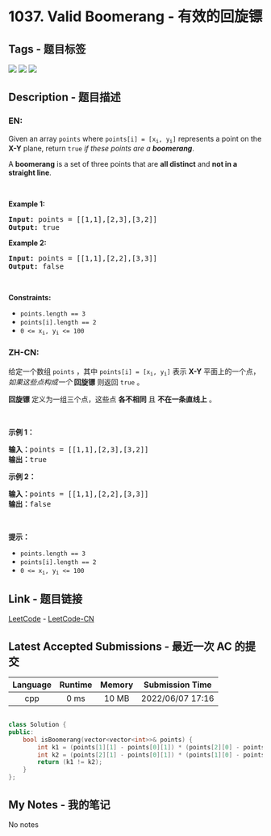 
# 1037. Valid Boomerang - 有效的回旋镖

## Tags - 题目标签

 <img src="https://img.shields.io/badge/Geometry-几何-blue.svg">   <img src="https://img.shields.io/badge/Array-数组-blue.svg">   <img src="https://img.shields.io/badge/Math-数学-blue.svg">  


## Description - 题目描述

### EN:
<p>Given an array <code>points</code> where <code>points[i] = [x<sub>i</sub>, y<sub>i</sub>]</code> represents a point on the <strong>X-Y</strong> plane, return <code>true</code> <em>if these points are a <strong>boomerang</strong></em>.</p>

<p>A <strong>boomerang</strong> is a set of three points that are <strong>all distinct</strong> and <strong>not in a straight line</strong>.</p>

<p>&nbsp;</p>
<p><strong class="example">Example 1:</strong></p>
<pre><strong>Input:</strong> points = [[1,1],[2,3],[3,2]]
<strong>Output:</strong> true
</pre><p><strong class="example">Example 2:</strong></p>
<pre><strong>Input:</strong> points = [[1,1],[2,2],[3,3]]
<strong>Output:</strong> false
</pre>
<p>&nbsp;</p>
<p><strong>Constraints:</strong></p>

<ul>
	<li><code>points.length == 3</code></li>
	<li><code>points[i].length == 2</code></li>
	<li><code>0 &lt;= x<sub>i</sub>, y<sub>i</sub> &lt;= 100</code></li>
</ul>


### ZH-CN:
<p>给定一个数组<meta charset="UTF-8" />&nbsp;<code>points</code>&nbsp;，其中<meta charset="UTF-8" />&nbsp;<code>points[i] = [x<sub>i</sub>, y<sub>i</sub>]</code>&nbsp;表示 <strong>X-Y</strong> 平面上的一个点，<em>如果这些点构成一个&nbsp;</em><strong>回旋镖</strong>&nbsp;则返回&nbsp;<code>true</code>&nbsp;。</p>

<p><strong>回旋镖</strong>&nbsp;定义为一组三个点，这些点&nbsp;<strong>各不相同</strong>&nbsp;且&nbsp;<strong>不在一条直线上</strong>&nbsp;。</p>

<p>&nbsp;</p>

<p><strong>示例 1：</strong></p>

<pre>
<strong>输入：</strong>points = [[1,1],[2,3],[3,2]]
<strong>输出：</strong>true
</pre>

<p><strong>示例 2：</strong></p>

<pre>
<strong>输入：</strong>points = [[1,1],[2,2],[3,3]]
<strong>输出：</strong>false</pre>

<p>&nbsp;</p>

<p><strong>提示：</strong></p>
<meta charset="UTF-8" />

<ul>
	<li><code>points.length == 3</code></li>
	<li><code>points[i].length == 2</code></li>
	<li><code>0 &lt;= x<sub>i</sub>, y<sub>i</sub>&nbsp;&lt;= 100</code></li>
</ul>



## Link - 题目链接

[LeetCode](https://leetcode.com/problems/valid-boomerang/description/)  -  [LeetCode-CN](https://leetcode.cn/problems/valid-boomerang/description/)
## Latest Accepted Submissions - 最近一次 AC 的提交


| Language | Runtime | Memory | Submission Time |
|:---:|:---:|:---:|:---:|
| cpp  | 0 ms | 10 MB | 2022/06/07 17:16 |

```cpp

class Solution {
public:
    bool isBoomerang(vector<vector<int>>& points) {
        int k1 = (points[1][1] - points[0][1]) * (points[2][0] - points[0][0]);
        int k2 = (points[2][1] - points[0][1]) * (points[1][0] - points[0][0]);
        return (k1 != k2);
    }
};

```
## My Notes - 我的笔记


No notes

